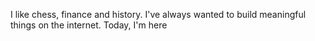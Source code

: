 I like chess, finance and history. I've always wanted to build meaningful things on the internet. Today, I'm here
<!---
henripacheco27/henripacheco27 is a ✨ special ✨ repository because its `README.md` (this file) appears on your GitHub profile.
You can click the Preview link to take a look at your changes.
--->
